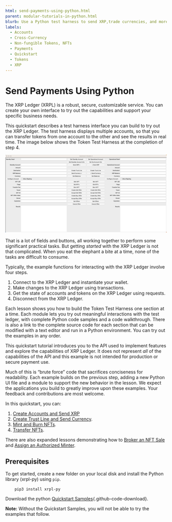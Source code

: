 ```yaml
---
html: send-payments-using-python.html
parent: modular-tutorials-in-python.html
blurb: Use a Python test harness to send XRP,trade currencies, and more.
labels:
  - Accounts
  - Cross-Currency
  - Non-fungible Tokens, NFTs
  - Payments
  - Quickstart
  - Tokens
  - XRP
---
```

# Send Payments Using Python

The XRP Ledger (XRPL) is a robust, secure, customizable service. You can create your own interface to try out the capabilities and support your specific business needs.

This quickstart describes a test harness interface you can build to try out the XRP Ledger. The test harness displays multiple accounts, so that you can transfer tokens from one account to the other and see the results in real time. The image below shows the Token Test Harness at the completion of step 4.

[![Quickstart Tutorial Window](img/quickstart-py15.png)](img/quickstart-py15.png)

That is a lot of fields and buttons, all working together to perform some significant practical tasks. But getting _started_ with the XRP Ledger is not that complicated. When you eat the elephant a bite at a time, none of the tasks are difficult to consume.

Typically, the example functions for interacting with the XRP Ledger involve four steps.

1. Connect to the XRP Ledger and instantiate your wallet.
2. Make changes to the XRP Ledger using transactions.
3. Get the state of accounts and tokens on the XRP Ledger using requests.
4. Disconnect from the XRP Ledger.

Each lesson shows you how to build the Token Test Harness one section at a time. Each module lets you try out meaningful interactions with the test ledger, with complete Python code samples and a code walkthrough. There is also a link to the complete source code for each section that can be modified with a text editor and run in a Python environment. You can try out the examples in any order.

This quickstart tutorial introduces you to the API used to implement features and explore the capabilities of XRP Ledger. It does not represent _all_ of the capabilities of the API and this example is not intended for production or secure payment use.

Much of this is “brute force” code that sacrifices conciseness for readability. Each example builds on the previous step, adding a new Python UI file and a module to support the new behavior in the lesson. We expect the applications you build to greatly improve upon these examples. Your feedback and contributions are most welcome.

In this quickstart, you can:

1. [Create Accounts and Send XRP](py-create-accounts-send-xrp.html)
2. [Create Trust Line and Send Currency](py-create-trustline-send-currency.html).
3. [Mint and Burn NFTs](py-mint-and-burn-nfts.html).
4. [Transfer NFTs](py-transfer-nfts.html).

There are also expanded lessons demonstrating how to [Broker an NFT Sale](py-broker-sale.html) and [Assign an Authorized Minter](py-authorize-minter.html).


## Prerequisites

To get started, create a new folder on your local disk and install the Python library (xrpl-py) using `pip`.

```
    pip3 install xrpl-py
```

Download the python [Quickstart Samples](https://github.com/XRPLF/xrpl-dev-portal/tree/master/content/_code-samples/quickstart/py/){.github-code-download}.

**Note:** Without the Quickstart Samples, you will not be able to try the examples that follow.